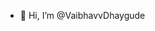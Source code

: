 - 👋 Hi, I’m @VaibhavvDhaygude


<!---
VaibhavvDhaygude/VaibhavvDhaygude is a ✨ special ✨ repository because its `README.md` (this file) appears on your GitHub profile.
You can click the Preview link to take a look at your changes.
--->
